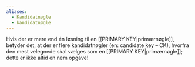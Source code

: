 ```yaml
---
aliases:
  - Kandidatnøgle
  - kandidatnøgle
---
```

Hvis der er mere end én løsning til en [[PRIMARY KEY|primærnøgle]], betyder det, at der er flere kandidatnøgler (en: candidate key – CK), hvorfra den mest velegnede skal vælges som en [[PRIMARY KEY|primærnøgle]]; dette er ikke altid en nem opgave!
